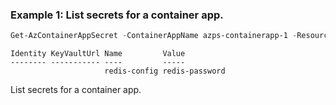 ### Example 1: List secrets for a container app.
```powershell
Get-AzContainerAppSecret -ContainerAppName azps-containerapp-1 -ResourceGroupName azps_test_group_app
```

```output
Identity KeyVaultUrl Name         Value
-------- ----------- ----         -----
                     redis-config redis-password
```

List secrets for a container app.